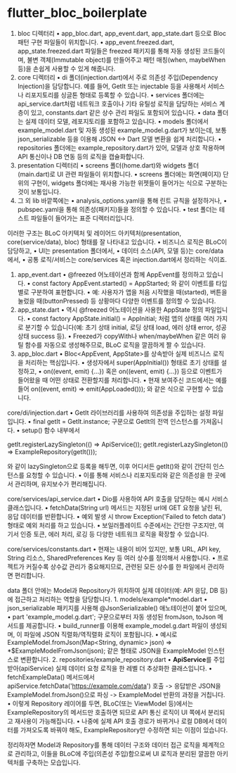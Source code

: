 # flutter_bloc_boilerplate

1. bloc 디렉터리
   • app_bloc.dart, app_event.dart, app_state.dart 등으로 Bloc 패턴 구현 파일들이 위치합니다.
   • app_event.freezed.dart, app_state.freezed.dart 파일들은 freezed 패키지를 통해 자동 생성된 코드들이며, 불변 객체(Immutable object)를 만들어주고 패턴 매칭(when, maybeWhen 등)을 손쉽게 사용할 수 있게 해줍니다.
2. core 디렉터리
   • di 폴더(injection.dart)에서 주로 의존성 주입(Dependency Injection)을 담당합니다. 예를 들어, GetIt 또는 injectable 등을 사용해서 서비스나 리포지토리를 싱글톤 형태로 등록할 수 있습니다.
   • services 폴더에는 api_service.dart처럼 네트워크 호출이나 기타 유틸성 로직을 담당하는 서비스 계층이 있고, constants.dart 같은 상수 관리 파일도 포함되어 있습니다.
   • data 폴더는 실제 데이터 모델, 레포지토리를 포함하고 있습니다.
   • models 폴더에서 example_model.dart 및 자동 생성된 example_model.g.dart가 보이는데, 보통 json_serializable 등을 이용해 JSON <-> Dart 모델 변환을 쉽게 처리합니다.
   • repositories 폴더에는 example_repository.dart가 있어, 모델과 상호 작용하며 API 통신이나 DB 연동 등의 로직을 캡슐화합니다.
3. presentation 디렉터리
   • screens 폴더(home.dart)와 widgets 폴더(main.dart)로 UI 관련 파일들이 위치합니다.
   • screens 폴더에는 화면(페이지) 단위의 구현이, widgets 폴더에는 재사용 가능한 위젯들이 들어가는 식으로 구분하는 것이 보통입니다.
4. 그 외 lib 바깥쪽에는
   • analysis_options.yaml을 통해 린트 규칙을 설정하거나,
   • pubspec.yaml을 통해 의존성(패키지)들을 정의할 수 있습니다.
   • test 폴더는 테스트 파일들이 들어가는 표준 디렉터리입니다.

이러한 구조는 BLoC 아키텍처 및 레이어드 아키텍처(presentation, core(service/data), bloc) 형태를 잘 나타내고 있습니다.
• 비즈니스 로직은 BLoC이 담당하고,
• UI는 presentation 폴더에서,
• 데이터 소스(API, 모델 등)는 core/data에서,
• 공통 로직/서비스는 core/services 혹은 injection.dart에서 정리하는 식이죠.

1. app_event.dart
   • @freezed 어노테이션과 함께 AppEvent를 정의하고 있습니다.
   • const factory AppEvent.started() = AppStarted; 와 같이 이벤트를 타입별로 구분하여 표현합니다.
   • 예: 사용자가 앱을 처음 시작했을 때(started), 버튼을 눌렀을 때(buttonPressed) 등 상황마다 다양한 이벤트를 정의할 수 있습니다.
2. app_state.dart
   • 역시 @freezed 어노테이션을 사용한 AppState 정의 파일입니다.
   • const factory AppState.initial() = AppInitial; 처럼 앱의 상태를 여러 가지로 분기할 수 있습니다(예: 초기 상태 initial, 로딩 상태 load, 에러 상태 error, 성공 상태 success 등).
   • Freezed가 copyWith나 when/maybeWhen 같은 여러 유틸 함수를 자동으로 생성해주므로, BLoC 로직을 깔끔하게 짤 수 있습니다.
3. app_bloc.dart
   • Bloc<AppEvent, AppState>를 상속받아 실제 비즈니스 로직을 처리하는 핵심입니다.
   • 생성자에서 super(AppInitial()) 형태로 초기 상태를 설정하고,
   • on<AppEvent>((event, emit) {...}) 혹은 on<AppStarted>((event, emit) {...}) 등으로 이벤트가 들어왔을 때 어떤 상태로 전환할지를 처리합니다.
   • 현재 보여주신 코드에서는 예를 들어 on<AppStarted>((event, emit) => emit(AppLoaded())); 와 같은 식으로 구현할 수 있습니다.

core/di/injection.dart
• GetIt 라이브러리를 사용하여 의존성을 주입하는 설정 파일입니다.
• final getIt = GetIt.instance; 구문으로 GetIt의 전역 인스턴스를 가져옵니다.
• setup() 함수 내부에서

getIt.registerLazySingleton(() => ApiService());
getIt.registerLazySingleton(() => ExampleRepository(getIt<ApiService>()));

와 같이 lazySingleton으로 등록을 해두면, 이후 어디서든 getIt<ApiService>()와 같이 간단히 인스턴스를 요청할 수 있습니다.
• 이를 통해 서비스나 리포지토리와 같은 의존성을 한 곳에서 관리하며, 유지보수가 편리해집니다.

core/services/api_service.dart
• Dio를 사용하여 API 호출을 담당하는 예시 서비스 클래스입니다.
• fetchData(String url) 메서드는 지정된 url에 GET 요청을 날린 뒤, 응답 데이터를 반환합니다.
• 예외 발생 시 throw Exception('Failed to fetch data') 형태로 예외 처리를 하고 있습니다.
• 보일러플레이트 수준에서는 간단한 구조지만, 여기서 인증 토큰, 에러 처리, 로깅 등 다양한 네트워크 로직을 확장할 수 있습니다.

core/services/constants.dart
• 현재는 내용이 비어 있지만, 보통 URL, API key, String 리소스, SharedPreferences Key 등 여러 상수를 정의해서 사용합니다.
• 프로젝트가 커질수록 상수값 관리가 중요해지므로, 관련된 모든 상수를 한 파일에서 관리하면 편리합니다.

data 폴더 안에는 Model과 Repository가 위치하여 실제 데이터(예: API 응답, DB 등)에 접근하고 처리하는 역할을 담당합니다. 1. models/example*model.dart
• json_serializable 패키지를 사용해 @JsonSerializable() 애노테이션이 붙어 있으며,
• part 'example_model.g.dart'; 구문으로부터 자동 생성된 fromJson, toJson 메서드를 제공합니다.
• build_runner를 이용해 example_model.g.dart 파일이 생성되며, 이 파일에 JSON 직렬화/역직렬화 로직이 포함됩니다.
• 예시로 ExampleModel.fromJson(Map<String, dynamic> json) => *$ExampleModelFromJson(json); 같은 형태로 JSON을 ExampleModel 인스턴스로 변환합니다. 2. repositories/example_repository.dart
• **ApiService**를 주입받아(apiService) 실제 데이터 요청 로직을 한 레벨 더 추상화한 클래스입니다.
• fetchExampleData() 메서드에서 apiService.fetchData('https://example.com/data') 호출 -> 응답받은 JSON을 ExampleModel.fromJson()으로 파싱 -> ExampleModel 반환의 과정을 거칩니다.
• 이렇게 Repository 레이어를 두면, BLoC(또는 ViewModel 등)에서는 ExampleRepository의 메서드만 호출하면 되므로 API 통신 로직이 UI 쪽에서 분리되고 재사용이 가능해집니다.
• 나중에 실제 API 호출 경로가 바뀌거나 로컬 DB에서 데이터를 가져오도록 바꿔야 해도, ExampleRepository만 수정하면 되는 이점이 있습니다.

정리하자면 Model과 Repository를 통해 데이터 구조와 데이터 접근 로직을 체계적으로 관리하고, 이들을 BLoC에 주입(의존성 주입)함으로써 UI 로직과 분리된 깔끔한 아키텍처를 구축하는 모습입니다.
